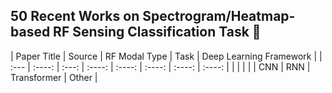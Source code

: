 ## 50 Recent Works on Spectrogram/Heatmap-based RF Sensing Classification Task 👋

<!--
**RFInv/RFInv** is a ✨ _special_ ✨ repository because its `README.md` (this file) appears on your GitHub profile.

Here are some ideas to get you started:

- 🔭 I’m currently working on ...
- 🌱 I’m currently learning ...
- 👯 I’m looking to collaborate on ...
- 🤔 I’m looking for help with ...
- 💬 Ask me about ...
- 📫 How to reach me: ...
- 😄 Pronouns: ...
- ⚡ Fun fact: ...
-->

| Paper Title | Source | RF Modal Type | Task | Deep Learning Framework |
| :--- | :----: | :---: | :----: | :----: | :----: | :----: | :----: |
| | | | | CNN | RNN | Transformer | Other |

